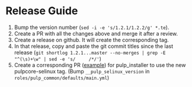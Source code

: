 # Release Guide

1. Bump the version number (`sed -i -e 's/1.2.1/1.2.2/g' *.te`).
1. Create a PR with all the changes above and merge it after a review.
1. Create a release on github. It will create the corresponding tag.
1. In that release, copy and paste the git commit titles since the last release
(`git shortlog 1.2.1...master --no-merges | grep -E "^(\s)+\w" | sed -e 's/     /*/'`)
1. Create a corresponding PR ([example](https://github.com/pulp/pulp_installer/pull/524)) for pulp_installer to use the new pulpcore-selinux tag.
(Bump `__pulp_selinux_version` in `roles/pulp_common/defaults/main.yml`)
